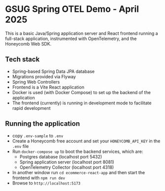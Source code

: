 # GSUG Spring OTEL Demo - April 2025

This is a basic Java/Spring application server and React frontend running a full-stack application, instrumented with OpenTelemetry, and the Honeycomb Web SDK.

## Tech stack

* Spring-based Spring Data JPA database
* Migrations provided via Flyway
* Spring Web Controllers
* Frontend is a Vite React application
* Docker is used (with Docker Compose) to set up the backend of the application
* The frontend (currently) is running in development mode to facilitate rapid development

## Running the application

* copy `.env-sample` to `.env`
* Create a Honeycomb free account and set your `HONEYCOMB_API_KEY` in the `.env` file
* Run `docker-compose up` to boot the backend services, which are:
  * Postgres database (localhost port 5432)
  * Spring application server (localhost port 8081)
  * OpenTelemetry Collector (localhost port 4318)
* In another window run `cd ecommerce-react-app` and then start the frontend with `npm run dev`
* Browse to `http://localhost:5173`

